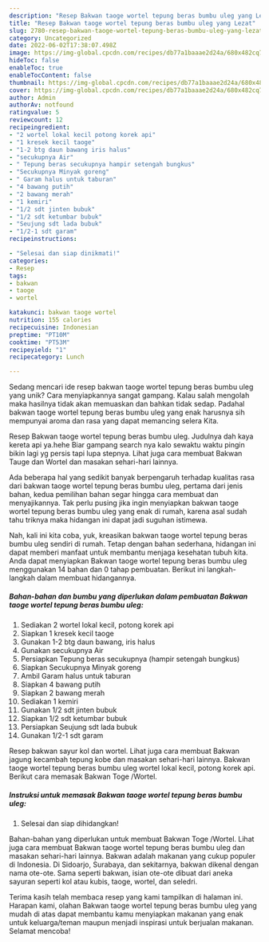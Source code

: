 ```yaml
---
description: "Resep Bakwan taoge wortel tepung beras bumbu uleg yang Lezat"
title: "Resep Bakwan taoge wortel tepung beras bumbu uleg yang Lezat"
slug: 2780-resep-bakwan-taoge-wortel-tepung-beras-bumbu-uleg-yang-lezat
category: Uncategorized
date: 2022-06-02T17:38:07.498Z
image: https://img-global.cpcdn.com/recipes/db77a1baaae2d24a/680x482cq70/bakwan-taoge-wortel-tepung-beras-bumbu-uleg-foto-resep-utama.jpg
hideToc: false
enableToc: true
enableTocContent: false
thumbnail: https://img-global.cpcdn.com/recipes/db77a1baaae2d24a/680x482cq70/bakwan-taoge-wortel-tepung-beras-bumbu-uleg-foto-resep-utama.jpg
cover: https://img-global.cpcdn.com/recipes/db77a1baaae2d24a/680x482cq70/bakwan-taoge-wortel-tepung-beras-bumbu-uleg-foto-resep-utama.jpg
author: Admin
authorAv: notfound
ratingvalue: 5
reviewcount: 12
recipeingredient:
- "2 wortel lokal kecil potong korek api"
- "1 kresek kecil taoge"
- "1-2 btg daun bawang iris halus"
- "secukupnya Air"
- " Tepung beras secukupnya hampir setengah bungkus"
- "Secukupnya Minyak goreng"
- " Garam halus untuk taburan"
- "4 bawang putih"
- "2 bawang merah"
- "1 kemiri"
- "1/2 sdt jinten bubuk"
- "1/2 sdt ketumbar bubuk"
- "Seujung sdt lada bubuk"
- "1/2-1 sdt garam"
recipeinstructions:

- "Selesai dan siap dinikmati!"
categories:
- Resep
tags:
- bakwan
- taoge
- wortel

katakunci: bakwan taoge wortel 
nutrition: 155 calories
recipecuisine: Indonesian
preptime: "PT10M"
cooktime: "PT53M"
recipeyield: "1"
recipecategory: Lunch

---
```





Sedang mencari ide resep bakwan taoge wortel tepung beras bumbu uleg yang unik? Cara menyiapkannya sangat gampang. Kalau salah mengolah maka hasilnya tidak akan memuaskan dan bahkan tidak sedap. Padahal bakwan taoge wortel tepung beras bumbu uleg yang enak harusnya sih mempunyai aroma dan rasa yang dapat memancing selera Kita.





Resep Bakwan taoge wortel tepung beras bumbu uleg. Judulnya dah kaya kereta api ya.hehe Biar gampang search nya kalo sewaktu waktu pingin bikin lagi yg persis tapi lupa stepnya. Lihat juga cara membuat Bakwan Tauge dan Wortel dan masakan sehari-hari lainnya.

Ada beberapa hal yang sedikit banyak berpengaruh terhadap kualitas rasa dari bakwan taoge wortel tepung beras bumbu uleg, pertama dari jenis bahan, kedua pemilihan bahan segar hingga cara membuat dan menyajikannya. Tak perlu pusing jika ingin menyiapkan bakwan taoge wortel tepung beras bumbu uleg yang enak di rumah, karena asal sudah tahu triknya maka hidangan ini dapat jadi suguhan istimewa.






Nah, kali ini kita coba, yuk, kreasikan bakwan taoge wortel tepung beras bumbu uleg sendiri di rumah. Tetap dengan bahan sederhana, hidangan ini dapat memberi manfaat untuk membantu menjaga kesehatan tubuh kita. Anda dapat menyiapkan Bakwan taoge wortel tepung beras bumbu uleg menggunakan 14 bahan dan 0 tahap pembuatan. Berikut ini langkah-langkah dalam membuat hidangannya.

<!--inarticleads1-->

##### Bahan-bahan dan bumbu yang diperlukan dalam pembuatan Bakwan taoge wortel tepung beras bumbu uleg:

1. Sediakan 2 wortel lokal kecil, potong korek api
1. Siapkan 1 kresek kecil taoge
1. Gunakan 1-2 btg daun bawang, iris halus
1. Gunakan secukupnya Air
1. Persiapkan  Tepung beras secukupnya (hampir setengah bungkus)
1. Siapkan Secukupnya Minyak goreng
1. Ambil  Garam halus untuk taburan
1. Siapkan 4 bawang putih
1. Siapkan 2 bawang merah
1. Sediakan 1 kemiri
1. Gunakan 1/2 sdt jinten bubuk
1. Siapkan 1/2 sdt ketumbar bubuk
1. Persiapkan Seujung sdt lada bubuk
1. Gunakan 1/2-1 sdt garam


Resep bakwan sayur kol dan wortel. Lihat juga cara membuat Bakwan jagung kecambah tepung kobe dan masakan sehari-hari lainnya. Bakwan taoge wortel tepung beras bumbu uleg wortel lokal kecil, potong korek api. Berikut cara memasak Bakwan Toge /Wortel. 

<!--inarticleads2-->

##### Instruksi untuk memasak Bakwan taoge wortel tepung beras bumbu uleg:


1. Selesai dan siap dihidangkan!

Bahan-bahan yang diperlukan untuk membuat Bakwan Toge /Wortel. Lihat juga cara membuat Bakwan taoge wortel tepung beras bumbu uleg dan masakan sehari-hari lainnya. Bakwan adalah makanan yang cukup populer di Indonesia. Di Sidoarjo, Surabaya, dan sekitarnya, bakwan dikenal dengan nama ote-ote. Sama seperti bakwan, isian ote-ote dibuat dari aneka sayuran seperti kol atau kubis, taoge, wortel, dan seledri. 

Terima kasih telah membaca resep yang kami tampilkan di halaman ini. Harapan kami, olahan Bakwan taoge wortel tepung beras bumbu uleg yang mudah di atas dapat membantu kamu menyiapkan makanan yang enak untuk keluarga/teman maupun menjadi inspirasi untuk berjualan makanan. Selamat mencoba!
